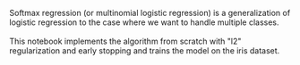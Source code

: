 Softmax regression (or multinomial logistic regression) is a generalization of logistic regression to the case where we want to handle multiple classes.</br>
</br>
This notebook implements the algorithm from scratch with "l2" regularization and early stopping and trains the model on the iris dataset.